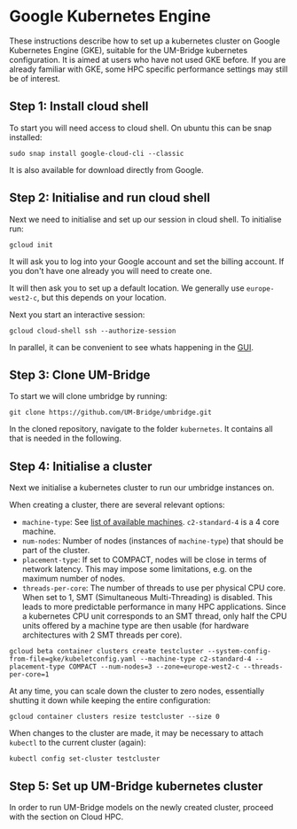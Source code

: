 # Google Kubernetes Engine

These instructions describe how to set up a kubernetes cluster on Google Kubernetes Engine (GKE), suitable for the UM-Bridge kubernetes configuration. It is aimed at users who have not used GKE before. If you are already familiar with GKE, some HPC specific performance settings may still be of interest.

## Step 1: Install cloud shell

To start you will need access to cloud shell. On ubuntu this can be snap installed:

``sudo snap install google-cloud-cli --classic``

It is also available for download directly from Google.


## Step 2: Initialise and run cloud shell

Next we need to initialise and set up our session in cloud shell. To initialise run:

``gcloud init``

It will ask you to log into your Google account and set the billing account. If you don't have one already you will need to create one.

It will then ask you to set up a default location. We generally use `europe-west2-c`, but this depends on your location.

Next you start an interactive session:

``gcloud cloud-shell ssh --authorize-session``

In parallel, it can be convenient to see whats happening in the [GUI](https://console.cloud.google.com/kubernetes/).

## Step 3: Clone UM-Bridge

To start we will clone umbridge by running:

``git clone https://github.com/UM-Bridge/umbridge.git``

In the cloned repository, navigate to the folder `kubernetes`. It contains all that is needed in the following.

## Step 4: Initialise a cluster

Next we initialise a kubernetes cluster to run our umbridge instances on.

When creating a cluster, there are several relevant options:
- `machine-type`: See [list of available machines](https://cloud.google.com/compute/docs/compute-optimized-machines). `c2-standard-4` is a 4 core machine.
- `num-nodes`: Number of nodes (instances of `machine-type`) that should be part of the cluster.
- `placement-type`: If set to COMPACT, nodes will be close in terms of network latency. This may impose some limitations, e.g. on the maximum number of nodes.
- `threads-per-core`: The number of threads to use per physical CPU core. When set to 1, SMT (Simultaneous Multi-Threading) is disabled. This leads to more predictable performance in many HPC applications. Since a kubernetes CPU unit corresponds to an SMT thread, only half the CPU units offered by a machine type are then usable (for hardware architectures with 2 SMT threads per core).

``
gcloud beta container clusters create testcluster --system-config-from-file=gke/kubeletconfig.yaml --machine-type c2-standard-4 --placement-type COMPACT --num-nodes=3 --zone=europe-west2-c --threads-per-core=1
``

At any time, you can scale down the cluster to zero nodes, essentially shutting it down while keeping the entire configuration:

``gcloud container clusters resize testcluster --size 0``

When changes to the cluster are made, it may be necessary to attach `kubectl` to the current cluster (again):

``kubectl config set-cluster testcluster``

## Step 5: Set up UM-Bridge kubernetes cluster

In order to run UM-Bridge models on the newly created cluster, proceed with the section on Cloud HPC.